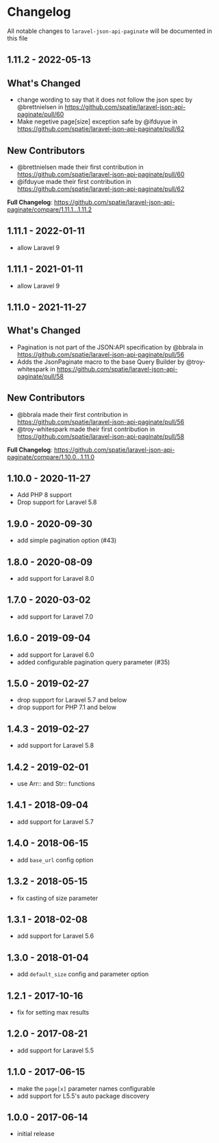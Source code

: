 # Changelog

All notable changes to `laravel-json-api-paginate` will be documented in this file

## 1.11.2 - 2022-05-13

## What's Changed

- change wording to say that it does not follow the json spec by @brettnielsen in https://github.com/spatie/laravel-json-api-paginate/pull/60
- Make negetive page[size] exception safe by @ifduyue in https://github.com/spatie/laravel-json-api-paginate/pull/62

## New Contributors

- @brettnielsen made their first contribution in https://github.com/spatie/laravel-json-api-paginate/pull/60
- @ifduyue made their first contribution in https://github.com/spatie/laravel-json-api-paginate/pull/62

**Full Changelog**: https://github.com/spatie/laravel-json-api-paginate/compare/1.11.1...1.11.2

## 1.11.1 - 2022-01-11

- allow Laravel 9

## 1.11.1 - 2021-01-11

- allow Laravel 9

## 1.11.0 - 2021-11-27

## What's Changed

- Pagination is not part of the JSON:API specification by @bbrala in https://github.com/spatie/laravel-json-api-paginate/pull/56
- Adds the JsonPaginate macro to the base Query Builder by @troy-whitespark in https://github.com/spatie/laravel-json-api-paginate/pull/58

## New Contributors

- @bbrala made their first contribution in https://github.com/spatie/laravel-json-api-paginate/pull/56
- @troy-whitespark made their first contribution in https://github.com/spatie/laravel-json-api-paginate/pull/58

**Full Changelog**: https://github.com/spatie/laravel-json-api-paginate/compare/1.10.0...1.11.0

## 1.10.0 - 2020-11-27

- Add PHP 8 support
- Drop support for Laravel 5.8

## 1.9.0 - 2020-09-30

- add simple pagination option (#43)

## 1.8.0 - 2020-08-09

- add support for Laravel 8.0

## 1.7.0 - 2020-03-02

- add support for Laravel 7.0

## 1.6.0 - 2019-09-04

- add support for Laravel 6.0
- added configurable pagination query parameter (#35)

## 1.5.0 - 2019-02-27

- drop support for Laravel 5.7 and below
- drop support for PHP 7.1 and below

## 1.4.3 - 2019-02-27

- add support for Laravel 5.8

## 1.4.2 - 2019-02-01

- use Arr:: and Str:: functions

## 1.4.1 - 2018-09-04

- add support for Laravel 5.7

## 1.4.0 - 2018-06-15

- add `base_url` config option

## 1.3.2 - 2018-05-15

- fix casting of size parameter

## 1.3.1 - 2018-02-08

- add support for Laravel 5.6

## 1.3.0 - 2018-01-04

- add `default_size` config and parameter option

## 1.2.1 - 2017-10-16

- fix for setting max results

## 1.2.0 - 2017-08-21

- add support for Laravel 5.5

## 1.1.0 - 2017-06-15

- make the `page[x]` parameter names configurable
- add support for L5.5's auto package discovery

## 1.0.0 - 2017-06-14

- initial release
